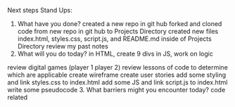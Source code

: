 Next steps
Stand Ups:
1. What have you done?
created a new repo in git hub
forked and cloned code from new repo in git hub to Projects Directory
created new files index.html, styles.css, script.js, and README.md inside of Projects Directory
review my past notes 
2. What will you do today?
in HTML, create 9 divs
in JS, work on logic 

review digital games (player 1 player 2)
review lessons of code to determine which are applicable
create wireframe
create user stories
add some styling and link styles.css to index.html
add some JS and link script.js to index.html
write some pseudocode
3. What barriers might you encounter today?
code related